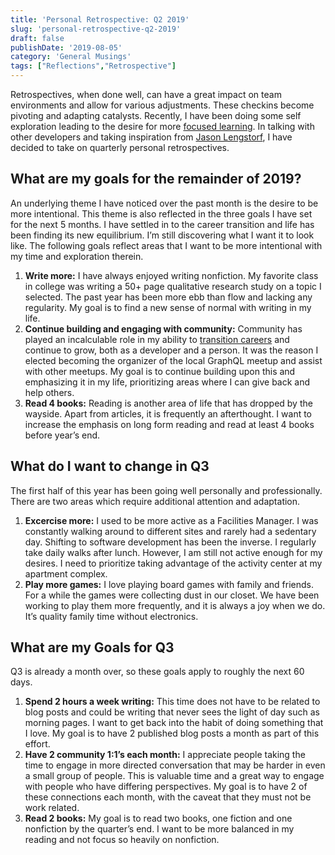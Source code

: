 ```yaml
---
title: 'Personal Retrospective: Q2 2019'
slug: 'personal-retrospective-q2-2019'
draft: false
publishDate: '2019-08-05'
category: 'General Musings'
tags: ["Reflections","Retrospective"]
---
```

Retrospectives, when done well, can have a great impact on team environments and allow for various adjustments. These checkins become pivoting and adapting catalysts. Recently, I have been doing some self exploration leading to the desire for more [focused learning](/blog/2019/08/01/30-days-of-functional-programming). In talking with other developers and taking inspiration from [Jason Lengstorf](https://lengstorf.com/2019-q1-retrospective/), I have decided to take on quarterly personal retrospectives.

## What are my goals for the remainder of 2019?

An underlying theme I have noticed over the past month is the desire to be more intentional. This theme is also reflected in the three goals I have set for the next 5 months. I have settled in to the career transition and life has been finding its new equilibrium. I’m still discovering what I want it to look like. The following goals reflect areas that I want to be more intentional with my time and exploration therein.

1. **Write more:** I have always enjoyed writing nonfiction. My favorite class in college was writing a 50+ page qualitative research study on a topic I selected. The past year has been more ebb than flow and lacking any regularity. My goal is to find a new sense of normal with writing in my life.
2. **Continue building and engaging with community:** Community has played an incalculable role in my ability to [transition careers](/blog/2018/09/10/the-439-day-journey-that-changed-my-life) and continue to grow, both as a developer and a person. It was the reason I elected becoming the organizer of the local GraphQL meetup and assist with other meetups. My goal is to continue building upon this and emphasizing it in my life, prioritizing areas where I can give back and help others.
3. **Read 4 books:** Reading is another area of life that has dropped by the wayside. Apart from articles, it is frequently an afterthought.  I want to increase the emphasis on long form reading and read at least 4 books before year’s end.

## What do I want to change in Q3

The first half of this year has been going well personally and professionally. There are two areas which require additional attention and adaptation.

1. **Excercise more:** I used to be more active as a Facilities Manager. I was constantly walking around to different sites and rarely had a sedentary day. Shifting to software development has been the inverse. I regularly take daily walks after lunch. However, I am still not active enough for my desires. I need to prioritize taking advantage of the activity center at my apartment complex.
2. **Play more games:** I love playing board games with family and friends. For a while the games were collecting dust in our closet. We have been working to play them more frequently, and it is always a joy when we do. It’s quality family time without electronics.

## What are my Goals for Q3

Q3 is already a month over, so these goals apply to roughly the next 60 days.

1. **Spend 2 hours a week writing:** This time does not have to be related to blog posts and could be writing that never sees the light of day such as morning pages. I want to get back into the habit of doing something that I love. My goal is to have 2 published blog posts a month as part of this effort.
2. **Have 2 community 1:1’s each month:** I appreciate people taking the time to engage in more directed conversation that may be harder in even a small group of people. This is valuable time and a great way to engage with people who have differing perspectives. My goal is to have 2 of these connections each month, with the caveat that they must not be work related.
3. **Read 2 books:** My goal is to read two books, one fiction and one nonfiction by the quarter’s end. I want to be more balanced in my reading and not focus so heavily on nonfiction. 
